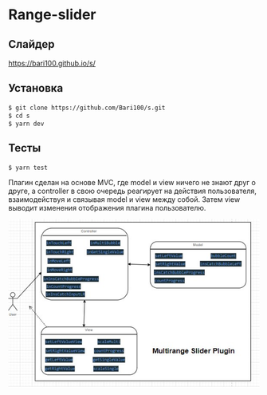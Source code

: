 # Range-slider

## Слайдер
https://bari100.github.io/s/
 
## Установка

    $ git clone https://github.com/Bari100/s.git
    $ cd s
    $ yarn dev

## Тесты
    $ yarn test


Плагин сделан на основе MVC, где model и view ничего не знают друг о друге, а controller в свою очередь реагирует на действия пользователя, взаимодействуя и связывая model и view между собой. Затем view выводит изменения отображения плагина пользователю.

![alt text](https://github.com/Bari100/s/blob/master/slider.jpg?raw=true)
